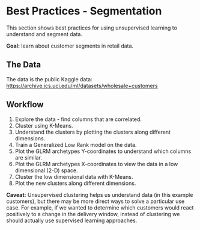 # Best Practices - Segmentation

This section shows best practices for using unsupervised learning to understand and segment data.

**Goal:** learn about customer segments in retail data.

## The Data
The data is the public Kaggle data: <https://archive.ics.uci.edu/ml/datasets/wholesale+customers>

## Workflow
1. Explore the data - find columns that are correlated.
2. Cluster using K-Means.
3. Understand the clusters by plotting the clusters along different dimensions.
4. Train a Generalized Low Rank model on the data.
5. Plot the GLRM archetypes Y-coordinates to understand which columns are similar.
6. Plot the GLRM archetypes X-coordinates to view the data in a low dimensional (2-D) space.
7. Cluster the low dimensional data with K-Means.
8. Plot the new clusters along different dimensions.

**Caveat:**
Unsupervised clustering helps us understand data (in this example customers), but there may be more direct ways to solve a particular use case.  For example, if we wanted to determine which customers would react positively to a change in the delivery window, instead of clustering we should actually use supervised learning approaches.
